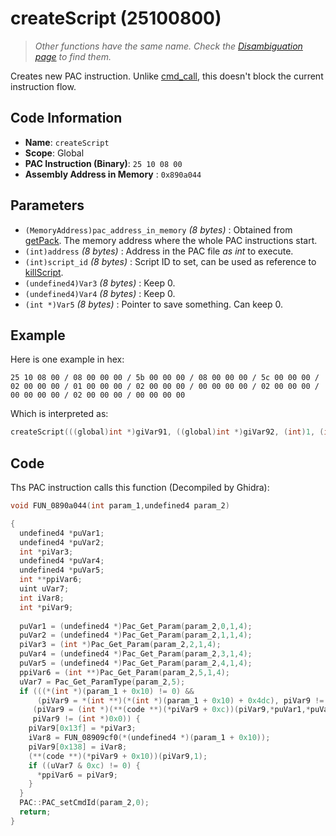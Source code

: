 # createScript (25100800)

> *Other functions have the same name. Check the [Disambiguation page](./createScript.md) to find them.*

Creates new PAC instruction. Unlike [cmd_call](./cmd_call.md), this doesn't block the current instruction flow.

## Code Information

- **Name**: `createScript`
- **Scope**: Global
- **PAC Instruction (Binary)**: `25 10 08 00`
- **Assembly Address in Memory** : `0x890a044`

## Parameters

- `(MemoryAddress)pac_address_in_memory` *(8 bytes)* : Obtained from [getPack](./getpack_25100600.md). The memory address where the whole PAC instructions start.
- `(int)address` *(8 bytes)* : Address in the PAC file *as int* to execute.
- `(int)script_id` *(8 bytes)* : Script ID to set, can be used as reference to [killScript](./killscript.md).
- `(undefined4)Var3` *(8 bytes)* : Keep 0.
- `(undefined4)Var4` *(8 bytes)* : Keep 0.
- `(int *)Var5` *(8 bytes)* : Pointer to save something. Can keep 0.

## Example

Here is one example in hex:

```25 10 08 00 / 08 00 00 00 / 5b 00 00 00 / 08 00 00 00 / 5c 00 00 00 / 02 00 00 00 / 01 00 00 00 / 02 00 00 00 / 00 00 00 00 / 02 00 00 00 / 00 00 00 00 / 02 00 00 00 / 00 00 00 00```

Which is interpreted as:

```c
createScript(((global)int *)giVar91, ((global)int *)giVar92, (int)1, (int)0, (int)0, (int)0)
```

## Code

Ths PAC instruction calls this function (Decompiled by Ghidra):

```c
void FUN_0890a044(int param_1,undefined4 param_2)

{
  undefined4 *puVar1;
  undefined4 *puVar2;
  int *piVar3;
  undefined4 *puVar4;
  undefined4 *puVar5;
  int **ppiVar6;
  uint uVar7;
  int iVar8;
  int *piVar9;
  
  puVar1 = (undefined4 *)Pac_Get_Param(param_2,0,1,4);
  puVar2 = (undefined4 *)Pac_Get_Param(param_2,1,1,4);
  piVar3 = (int *)Pac_Get_Param(param_2,2,1,4);
  puVar4 = (undefined4 *)Pac_Get_Param(param_2,3,1,4);
  puVar5 = (undefined4 *)Pac_Get_Param(param_2,4,1,4);
  ppiVar6 = (int **)Pac_Get_Param(param_2,5,1,4);
  uVar7 = Pac_Get_ParamType(param_2,5);
  if (((*(int *)(param_1 + 0x10) != 0) &&
      (piVar9 = *(int **)(*(int *)(param_1 + 0x10) + 0x4dc), piVar9 != (int *)0x0)) &&
     (piVar9 = (int *)(**(code **)(*piVar9 + 0xc))(piVar9,*puVar1,*puVar2,1,0,*puVar4,*puVar5),
     piVar9 != (int *)0x0)) {
    piVar9[0x13f] = *piVar3;
    iVar8 = FUN_08909cf0(*(undefined4 *)(param_1 + 0x10));
    piVar9[0x138] = iVar8;
    (**(code **)(*piVar9 + 0x10))(piVar9,1);
    if ((uVar7 & 0xc) != 0) {
      *ppiVar6 = piVar9;
    }
  }
  PAC::PAC_setCmdId(param_2,0);
  return;
}
```

